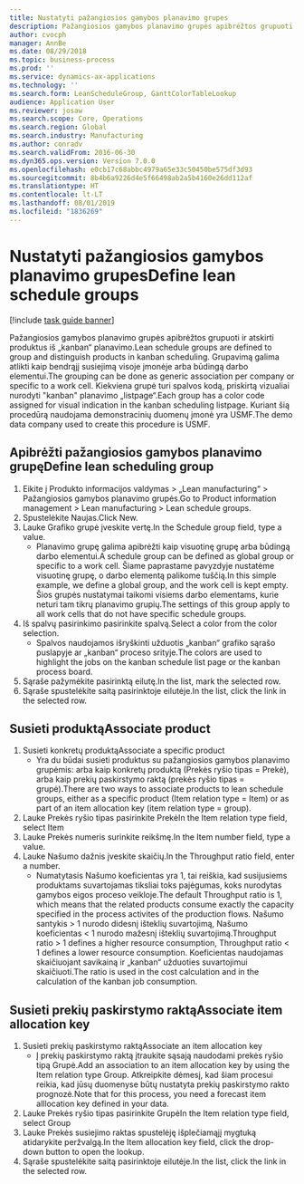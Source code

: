 ```yaml
---
title: Nustatyti pažangiosios gamybos planavimo grupes
description: Pažangiosios gamybos planavimo grupės apibrėžtos grupuoti ir atskirti produktus iš „kanban“ planavimo.
author: cvocph
manager: AnnBe
ms.date: 08/29/2018
ms.topic: business-process
ms.prod: ''
ms.service: dynamics-ax-applications
ms.technology: ''
ms.search.form: LeanScheduleGroup, GanttColorTableLookup
audience: Application User
ms.reviewer: josaw
ms.search.scope: Core, Operations
ms.search.region: Global
ms.search.industry: Manufacturing
ms.author: conradv
ms.search.validFrom: 2016-06-30
ms.dyn365.ops.version: Version 7.0.0
ms.openlocfilehash: e0cb17c68abbc4979a65e33c50450be575df3d93
ms.sourcegitcommit: 8b4b6a9226d4e5f66498ab2a5b4160e26dd112af
ms.translationtype: HT
ms.contentlocale: lt-LT
ms.lasthandoff: 08/01/2019
ms.locfileid: "1836269"
---
```

# <a name="define-lean-schedule-groups"></a><span data-ttu-id="314fc-103">Nustatyti pažangiosios gamybos planavimo grupes</span><span class="sxs-lookup"><span data-stu-id="314fc-103">Define lean schedule groups</span></span>

[!include [task guide banner](../../includes/task-guide-banner.md)]

<span data-ttu-id="314fc-104">Pažangiosios gamybos planavimo grupės apibrėžtos grupuoti ir atskirti produktus iš „kanban“ planavimo.</span><span class="sxs-lookup"><span data-stu-id="314fc-104">Lean schedule groups are defined to group and distinguish products in kanban scheduling.</span></span> <span data-ttu-id="314fc-105">Grupavimą galima atlikti kaip bendrąjį susiejimą visoje įmonėje arba būdingą darbo elementui.</span><span class="sxs-lookup"><span data-stu-id="314fc-105">The grouping can be done as generic association per company or specific to a work cell.</span></span> <span data-ttu-id="314fc-106">Kiekviena grupė turi spalvos kodą, priskirtą vizualiai nurodyti "kanban" planavimo „listpage“.</span><span class="sxs-lookup"><span data-stu-id="314fc-106">Each group has a color code assigned for visual indication in the kanban scheduling listpage.</span></span> <span data-ttu-id="314fc-107">Kuriant šią procedūrą naudojama demonstracinių duomenų įmonė yra USMF.</span><span class="sxs-lookup"><span data-stu-id="314fc-107">The demo data company used to create this procedure is USMF.</span></span>


## <a name="define-lean-scheduling-group"></a><span data-ttu-id="314fc-108">Apibrėžti pažangiosios gamybos planavimo grupę</span><span class="sxs-lookup"><span data-stu-id="314fc-108">Define lean scheduling group</span></span>
1. <span data-ttu-id="314fc-109">Eikite į Produkto informacijos valdymas > „Lean manufacturing“ > Pažangiosios gamybos planavimo grupės.</span><span class="sxs-lookup"><span data-stu-id="314fc-109">Go to Product information management > Lean manufacturing > Lean schedule groups.</span></span>
2. <span data-ttu-id="314fc-110">Spustelėkite Naujas.</span><span class="sxs-lookup"><span data-stu-id="314fc-110">Click New.</span></span>
3. <span data-ttu-id="314fc-111">Lauke Grafiko grupė įveskite vertę.</span><span class="sxs-lookup"><span data-stu-id="314fc-111">In the Schedule group field, type a value.</span></span>
    * <span data-ttu-id="314fc-112">Planavimo grupę galima apibrėžti kaip visuotinę grupę arba būdingą darbo elementui.</span><span class="sxs-lookup"><span data-stu-id="314fc-112">A schedule group can be defined as global group or specific to a work cell.</span></span> <span data-ttu-id="314fc-113">Šiame paprastame pavyzdyje nustatėme visuotinę grupę, o darbo elementą palikome tuščią.</span><span class="sxs-lookup"><span data-stu-id="314fc-113">In this simple example, we define a global group, and the work cell is kept empty.</span></span> <span data-ttu-id="314fc-114">Šios grupės nustatymai taikomi visiems darbo elementams, kurie neturi tam tikrų planavimo grupių.</span><span class="sxs-lookup"><span data-stu-id="314fc-114">The settings of this group apply to all work cells that do not have specific schedule groups.</span></span>  
4. <span data-ttu-id="314fc-115">Iš spalvų pasirinkimo pasirinkite spalvą.</span><span class="sxs-lookup"><span data-stu-id="314fc-115">Select a color from the color selection.</span></span>
    * <span data-ttu-id="314fc-116">Spalvos naudojamos išryškinti užduotis „kanban“ grafiko sąrašo puslapyje ar „kanban“ proceso srityje.</span><span class="sxs-lookup"><span data-stu-id="314fc-116">The colors are used to highlight the jobs on the kanban schedule list page or the kanban process board.</span></span>  
5. <span data-ttu-id="314fc-117">Sąraše pažymėkite pasirinktą eilutę.</span><span class="sxs-lookup"><span data-stu-id="314fc-117">In the list, mark the selected row.</span></span>
6. <span data-ttu-id="314fc-118">Sąraše spustelėkite saitą pasirinktoje eilutėje.</span><span class="sxs-lookup"><span data-stu-id="314fc-118">In the list, click the link in the selected row.</span></span>

## <a name="associate-product"></a><span data-ttu-id="314fc-119">Susieti produktą</span><span class="sxs-lookup"><span data-stu-id="314fc-119">Associate product</span></span>
1. <span data-ttu-id="314fc-120">Susieti konkretų produktą</span><span class="sxs-lookup"><span data-stu-id="314fc-120">Associate a specific product</span></span>
    * <span data-ttu-id="314fc-121">Yra du būdai susieti produktus su pažangiosios gamybos planavimo grupėmis: arba kaip konkretų produktą (Prekės ryšio tipas = Prekė), arba kaip prekių paskirstymo raktą (prekės ryšio tipas = grupė).</span><span class="sxs-lookup"><span data-stu-id="314fc-121">There are two ways to associate products to lean schedule groups, either as a specific product (Item relation type = Item) or as part of an item allocation key (item relation type = group).</span></span>    
2. <span data-ttu-id="314fc-122">Lauke Prekės ryšio tipas pasirinkite Prekė</span><span class="sxs-lookup"><span data-stu-id="314fc-122">In the Item relation type field, select Item</span></span>
3. <span data-ttu-id="314fc-123">Lauke Prekės numeris surinkite reikšmę.</span><span class="sxs-lookup"><span data-stu-id="314fc-123">In the Item number field, type a value.</span></span>
4. <span data-ttu-id="314fc-124">Lauke Našumo dažnis įveskite skaičių.</span><span class="sxs-lookup"><span data-stu-id="314fc-124">In the Throughput ratio field, enter a number.</span></span>
    * <span data-ttu-id="314fc-125">Numatytasis Našumo koeficientas yra 1, tai reiškia, kad susijusiems produktams suvartojamas tiksliai toks pajėgumas, koks nurodytas gamybos eigos proceso veikloje.</span><span class="sxs-lookup"><span data-stu-id="314fc-125">The default Throughput ratio is 1, which means that the related products consume exactly the capacity specified in the process activites of the production flows.</span></span> <span data-ttu-id="314fc-126">Našumo santykis > 1 nurodo didesnį išteklių suvartojimą, Našumo koeficientas < 1 nurodo mažesnį išteklių suvartojimą.</span><span class="sxs-lookup"><span data-stu-id="314fc-126">Throughput ratio > 1 defines a higher resource consumption, Throughput ratio < 1 defines a lower resource consumption.</span></span> <span data-ttu-id="314fc-127">Koeficientas naudojamas skaičiuojant savikainą ir „kanban“ užduoties suvartojimui skaičiuoti.</span><span class="sxs-lookup"><span data-stu-id="314fc-127">The ratio is used in the cost calculation and in the calculation of the kanban job consumption.</span></span>  

## <a name="associate-item-allocation-key"></a><span data-ttu-id="314fc-128">Susieti prekių paskirstymo raktą</span><span class="sxs-lookup"><span data-stu-id="314fc-128">Associate item allocation key</span></span>
1. <span data-ttu-id="314fc-129">Susieti prekių paskirstymo raktą</span><span class="sxs-lookup"><span data-stu-id="314fc-129">Associate an item allocation key</span></span>
    * <span data-ttu-id="314fc-130">Į prekių paskirstymo raktą įtraukite sąsają naudodami prekės ryšio tipą Grupė.</span><span class="sxs-lookup"><span data-stu-id="314fc-130">Add an association to an item allocation key by using the Item relation type Group.</span></span>   <span data-ttu-id="314fc-131">Atkreipkite dėmesį, kad šiam procesui reikia, kad jūsų duomenyse būtų nustatyta prekių paskirstymo rakto prognozė.</span><span class="sxs-lookup"><span data-stu-id="314fc-131">Note that for this process, you need a forecast item alllocation key defined in your data.</span></span>  
2. <span data-ttu-id="314fc-132">Lauke Prekės ryšio tipas pasirinkite Grupė</span><span class="sxs-lookup"><span data-stu-id="314fc-132">In the Item relation type field, select Group</span></span>
3. <span data-ttu-id="314fc-133">Lauke Prekės susiejimo raktas spustelėję išplečiamąjį mygtuką atidarykite peržvalgą.</span><span class="sxs-lookup"><span data-stu-id="314fc-133">In the Item allocation key field, click the drop-down button to open the lookup.</span></span>
4. <span data-ttu-id="314fc-134">Sąraše spustelėkite saitą pasirinktoje eilutėje.</span><span class="sxs-lookup"><span data-stu-id="314fc-134">In the list, click the link in the selected row.</span></span>

